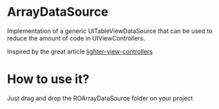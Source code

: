ArrayDataSource
===============

Implementation of a generic UITableViewDataSource that can be used to reduce the amount of code in UIViewControllers.

Inspired by the great article [lighter-view-controllers](http://www.objc.io/issue-1/lighter-view-controllers.html)

How to use it?
===============

Just drag and drop the ROArrayDataSource folder on your project
